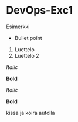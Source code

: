 # DevOps-Exc1
Esimerkki
* Bullet point
1. Luettelo
2. Luettelo 2

_Italic_

__Bold__

*Italic*

**Bold**

kissa  ja koira autolla